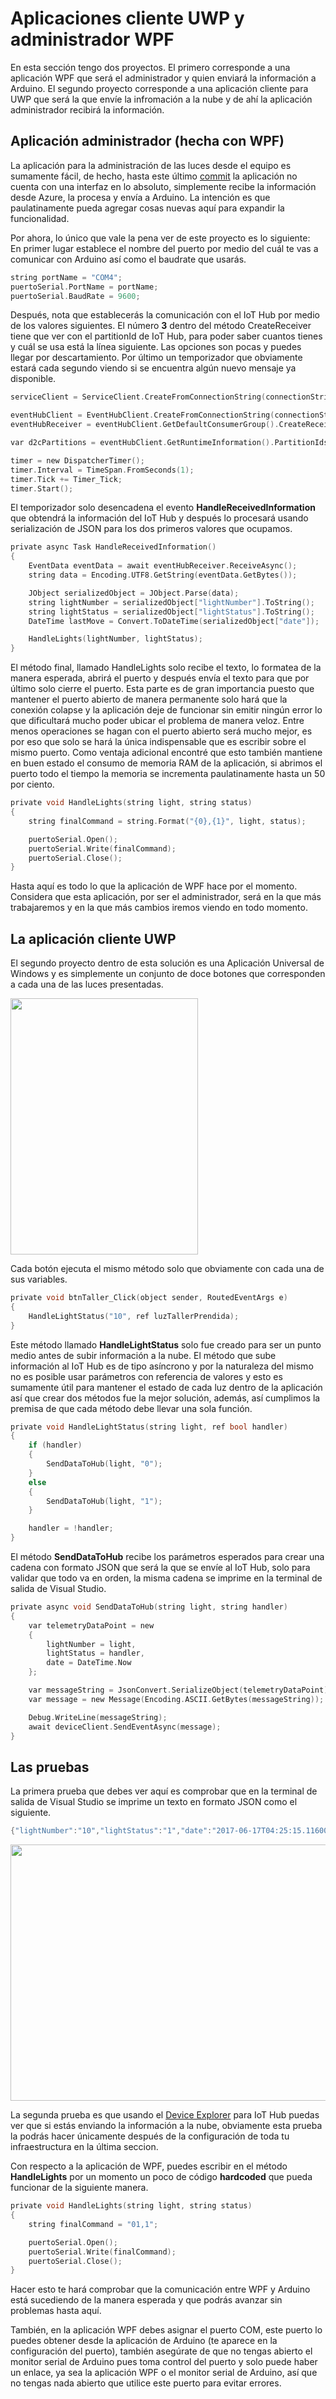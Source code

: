 # Aplicaciones cliente UWP y administrador WPF

En esta sección tengo dos proyectos. El primero corresponde a una aplicación WPF que será el administrador y quien enviará la información a Arduino. El segundo proyecto corresponde a una aplicación cliente para UWP que será la que envíe la infromación a la nube y de ahí la aplicación administrador recibirá la información.

## Aplicación administrador (hecha con WPF)

La aplicación para la administración de las luces desde el equipo es sumamente fácil, de hecho, hasta este último [commit](https://github.com/aminespinoza/Control-casa/commit/3ea3b78c247193a45440ba186134d67641357257) la aplicación no cuenta con una interfaz en lo absoluto, simplemente recibe la información desde Azure, la procesa y envía a Arduino. La intención es que paulatinamente pueda agregar cosas nuevas aquí para expandir la funcionalidad.

Por ahora, lo único que vale la pena ver de este proyecto es lo siguiente:  
En primer lugar establece el nombre del puerto por medio del cuál te vas a comunicar con Arduino así como el baudrate que usarás.
```c
string portName = "COM4";
puertoSerial.PortName = portName;
puertoSerial.BaudRate = 9600;
```
Después, nota que establecerás la comunicación con el IoT Hub por medio de los valores siguientes. El número **3** dentro del método CreateReceiver tiene que ver con el partitionId de IoT Hub, para poder saber cuantos tienes y cuál se usa está la línea siguiente. Las opciones son pocas y puedes llegar por descartamiento. Por último un temporizador que obviamente estará cada segundo viendo si se encuentra algún nuevo mensaje ya disponible.
```c
serviceClient = ServiceClient.CreateFromConnectionString(connectionString);

eventHubClient = EventHubClient.CreateFromConnectionString(connectionString, iotHubD2cEndpoint);
eventHubReceiver = eventHubClient.GetDefaultConsumerGroup().CreateReceiver("3", DateTime.UtcNow);

var d2cPartitions = eventHubClient.GetRuntimeInformation().PartitionIds;

timer = new DispatcherTimer();
timer.Interval = TimeSpan.FromSeconds(1);
timer.Tick += Timer_Tick;
timer.Start();
```
El temporizador solo desencadena el evento **HandleReceivedInformation** que obtendrá la información del IoT Hub y después lo procesará usando serialización de JSON para los dos primeros valores que ocupamos.
```c
private async Task HandleReceivedInformation()
{
	EventData eventData = await eventHubReceiver.ReceiveAsync();
	string data = Encoding.UTF8.GetString(eventData.GetBytes());

	JObject serializedObject = JObject.Parse(data);
	string lightNumber = serializedObject["lightNumber"].ToString();
	string lightStatus = serializedObject["lightStatus"].ToString();
	DateTime lastMove = Convert.ToDateTime(serializedObject["date"]);

	HandleLights(lightNumber, lightStatus);
}
```
El método final, llamado HandleLights solo recibe el texto, lo formatea de la manera esperada, abrirá el puerto y después envía el texto para que por último solo cierre el puerto. Esta parte es de gran importancia puesto que mantener el puerto abierto de manera permanente solo hará que la conexión colapse y la aplicación deje de funcionar sin emitir ningún error lo que dificultará mucho poder ubicar el problema de manera veloz. Entre menos operaciones se hagan con el puerto abierto será mucho mejor, es por eso que solo se hará la única indispensable que es escribir sobre el mismo puerto. Como ventaja adicional encontré que esto también mantiene en buen estado el consumo de memoria RAM de la aplicación, si abrimos el puerto todo el tiempo la memoria se incrementa paulatinamente hasta un 50 por ciento.
```c
private void HandleLights(string light, string status)
{
	string finalCommand = string.Format("{0},{1}", light, status);

	puertoSerial.Open();
	puertoSerial.Write(finalCommand);
	puertoSerial.Close();
}
```
Hasta aquí es todo lo que la aplicación de WPF hace por el momento. Considera que esta aplicación, por ser el administrador, será en la que más trabajaremos y en la que más cambios iremos viendo en todo momento.

## La aplicación cliente UWP

El segundo proyecto dentro de esta solución es una Aplicación Universal de Windows y es simplemente un conjunto de doce botones que corresponden a cada una de las luces presentadas.

<img src="Assets/UWPInterface.jpg" width="300" height="410"/>

Cada botón ejecuta el mismo método solo que obviamente con cada una de sus variables.
```c
private void btnTaller_Click(object sender, RoutedEventArgs e)
{
	HandleLightStatus("10", ref luzTallerPrendida);
}
```
Este método llamado **HandleLightStatus** solo fue creado para ser un punto medio antes de subir información a la nube. El método que sube información al IoT Hub es de tipo asíncrono y por la naturaleza del mismo no es posible usar parámetros con referencia de valores y esto es sumamente útil para mantener el estado de cada luz dentro de la aplicación así que crear dos métodos fue la mejor solución, además, así cumplimos la premisa de que cada método debe llevar una sola función.
```c
private void HandleLightStatus(string light, ref bool handler)
{
	if (handler)
	{
		SendDataToHub(light, "0");
	}
	else
	{
		SendDataToHub(light, "1");
	}

	handler = !handler;
}
```
El método **SendDataToHub** recibe los parámetros esperados para crear una cadena con formato JSON que será la que se envíe al IoT Hub, solo para validar que todo va en orden, la misma cadena se imprime en la terminal de salida de Visual Studio.
```c
private async void SendDataToHub(string light, string handler)
{
	var telemetryDataPoint = new
	{
		lightNumber = light,
		lightStatus = handler,
		date = DateTime.Now
	};

	var messageString = JsonConvert.SerializeObject(telemetryDataPoint);
	var message = new Message(Encoding.ASCII.GetBytes(messageString));

	Debug.WriteLine(messageString);
	await deviceClient.SendEventAsync(message);
}
```
## Las pruebas

La primera prueba que debes ver aquí es comprobar que en la terminal de salida de Visual Studio se imprime un texto en formato JSON como el siguiente.
```c
{"lightNumber":"10","lightStatus":"1","date":"2017-06-17T04:25:15.1160018-05:00"}
```
<img src="Assets/json.jpg" width="748" height="410"/>

La segunda prueba es que usando el [Device Explorer](https://github.com/Azure/azure-iot-sdk-csharp/tree/master/tools/DeviceExplorer) para IoT Hub puedas ver que si estás enviando la información a la nube, obviamente esta prueba la podrás hacer únicamente después de la configuración de toda tu infraestructura en la última seccion.

Con respecto a la aplicación de WPF, puedes escribir en el método **HandleLights** por un momento un poco de código **hardcoded** que pueda funcionar de la siguiente manera.
```c
private void HandleLights(string light, string status)
{
	string finalCommand = "01,1";

	puertoSerial.Open();
	puertoSerial.Write(finalCommand);
	puertoSerial.Close();
}
```
Hacer esto te hará comprobar que la comunicación entre WPF y Arduino está sucediendo de la manera esperada y que podrás avanzar sin problemas hasta aquí. 

También, en la aplicación WPF debes asignar el puerto COM, este puerto lo puedes obtener desde la aplicación de Arduino (te aparece en la configuración del puerto), también asegúrate de que no tengas abierto el monitor serial de Arduino pues toma control del puerto y solo puede haber un enlace, ya sea la aplicación WPF o el monitor serial de Arduino, así que no tengas nada abierto que utilice este puerto para evitar errores.
